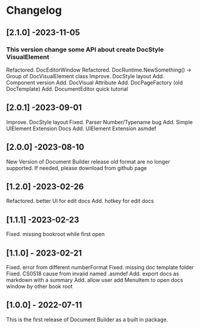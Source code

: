 # Changelog

## [2.1.0] -2023-11-05
### This version change some API about create DocStyle VisualElement
Refactored. DocEditorWindow
Refactored. DocRuntime.NewSomething() -> Group of DocVisualElement class
Improve. DocStyle layout
Add. Component version
Add. DocVisual Attribute
Add. DocPageFactory (old DocTemplate)
Add. DocumentEditor quick tutorial


## [2.0.1] -2023-09-01
Improve. DocStyle layout
Fixed. Parser Number/Typename bug
Add. Simple UIElement Extension Docs
Add. UIElement Extension asmdef

## [2.0.0] -2023-08-10
New Version of Document Builder release
old format are no longer supported. If needed, please download from github page

## [1.2.0] -2023-02-26
Refactored. better UI for edit docs
Add. hotkey for edit docs

## [1.1.1] -2023-02-23
Fixed. missing bookroot while first open

## [1.1.0] - 2023-02-21
Fixed. error from different numberFormat
Fixed. missing doc template folder
Fixed. CS0518 cause from invaiid named .asmdef
Add. export docs as markdown with a summary
Add. allow user add MenuItem to open docs window by other book root

## [1.0.0] - 2022-07-11
This is the first release of Document Builder as a built in package.
